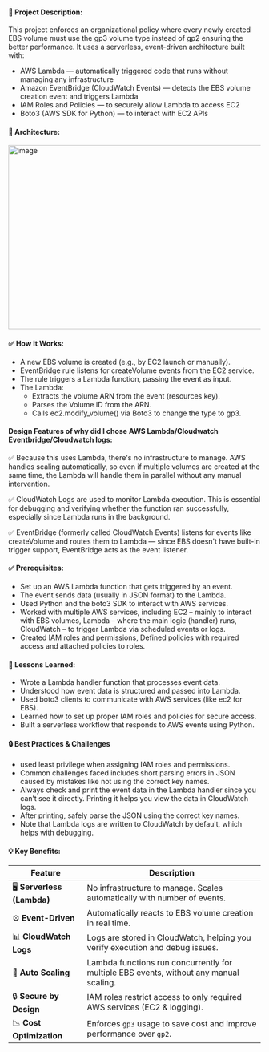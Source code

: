 #### 📘 Project Description:
This project enforces an organizational policy where every newly created EBS volume must use the gp3 volume type instead of gp2 ensuring the better performance. It uses a serverless, event-driven architecture built with:
- AWS Lambda — automatically triggered code that runs without managing any infrastructure
- Amazon EventBridge (CloudWatch Events) — detects the EBS volume creation event and triggers Lambda
- IAM Roles and Policies — to securely allow Lambda to access EC2
- Boto3 (AWS SDK for Python) — to interact with EC2 APIs

#### 🧱 Architecture:
<img width="521" height="367" alt="image" src="https://github.com/user-attachments/assets/31adb70e-164c-463f-b337-2ae3881485c4" />

#### ✅ How It Works:
- A new EBS volume is created (e.g., by EC2 launch or manually).
- EventBridge rule listens for createVolume events from the EC2 service.
- The rule triggers a Lambda function, passing the event as input.
- The Lambda:
  - Extracts the volume ARN from the event (resources key).
  - Parses the Volume ID from the ARN.
  - Calls ec2.modify_volume() via Boto3 to change the type to gp3.

#### Design Features of why did I chose AWS Lambda/Cloudwatch Eventbridge/Cloudwatch logs:
✅ Because this uses Lambda, there's no infrastructure to manage. AWS handles scaling automatically, so even if multiple volumes are created at the same time, the Lambda will handle them in parallel without any manual intervention.

✅ CloudWatch Logs are used to monitor Lambda execution. This is essential for debugging and verifying whether the function ran successfully, especially since Lambda runs in the background.

✅ EventBridge (formerly called CloudWatch Events) listens for events like createVolume and routes them to Lambda — since EBS doesn't have built-in trigger support, EventBridge acts as the event listener.

#### ✅ Prerequisites:
- Set up an AWS Lambda function that gets triggered by an event.
- The event sends data (usually in JSON format) to the Lambda.
- Used Python and the boto3 SDK to interact with AWS services.
- Worked with multiple AWS services, including EC2 – mainly to interact with EBS volumes, Lambda – where the main logic (handler) runs, CloudWatch – to trigger Lambda
  via scheduled events or logs.
- Created IAM roles and permissions, Defined policies with required access and attached policies to roles.

#### 🧠 Lessons Learned:
- Wrote a Lambda handler function that processes event data.
- Understood how event data is structured and passed into Lambda.
- Used boto3 clients to communicate with AWS services (like ec2 for EBS).
- Learned how to set up proper IAM roles and policies for secure access.
- Built a serverless workflow that responds to AWS events using Python.

#### 🔒 Best Practices & Challenges
- used least privilege when assigning IAM roles and permissions.
- Common challenges faced includes short parsing errors in JSON caused by mistakes like not using the correct key names.
- Always check and print the event data in the Lambda handler since you can’t see it directly. Printing it helps you view the data in CloudWatch logs.
- After printing, safely parse the JSON using the correct key names.
- Note that Lambda logs are written to CloudWatch by default, which helps with debugging.

#### 💡 Key Benefits:
| Feature                     | Description                                                                            |
| --------------------------- | -------------------------------------------------------------------------------------- |
| 🖥️ **Serverless (Lambda)** | No infrastructure to manage. Scales automatically with number of events.               |
| ⚙️ **Event-Driven**         | Automatically reacts to EBS volume creation in real time.                              |
| 📊 **CloudWatch Logs**      | Logs are stored in CloudWatch, helping you verify execution and debug issues.          |
| 🔁 **Auto Scaling**         | Lambda functions run concurrently for multiple EBS events, without any manual scaling. |
| 🔒 **Secure by Design**     | IAM roles restrict access to only required AWS services (EC2 & logging).               |
| 📉 **Cost Optimization**    | Enforces `gp3` usage to save cost and improve performance over `gp2`.                  |

